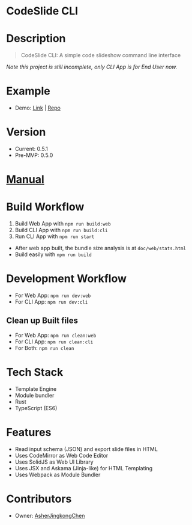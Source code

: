# CodeSlide CLI

# Description
> CodeSlide CLI: A simple code slideshow command line interface

*Note this project is still incomplete, only CLI App is for End User now.*

# Example
- Demo: [Link](https://asherjingkongchen.github.io/codeslide-cli-demo)
      | [Repo](https://github.com/AsherJingkongChen/codeslide-cli-demo)

# Version
- Current: 0.5.1
- Pre-MVP: 0.5.0

# [Manual](./doc/MANUAL.md)

# Build Workflow
1. Build Web App with `npm run build:web`
2. Build CLI App with `npm run build:cli`
3. Run CLI App with `npm run start`

- After web app built, the bundle size analysis is at `doc/web/stats.html`
- Build easily with `npm run build`

# Development Workflow
- For Web App: `npm run dev:web`
- For CLI App: `npm run dev:cli`

## Clean up Built files
- For Web App: `npm run clean:web`
- For CLI App: `npm run clean:cli`
- For Both: `npm run clean`

# Tech Stack
- Template Engine
- Module bundler
- Rust
- TypeScript (ES6)

# Features
- Read input schema (JSON) and export slide files in HTML
- Uses CodeMirror as Web Code Editor
- Uses SolidJS as Web UI Library
- Uses JSX and Askama (Jinja-like) for HTML Templating
- Uses Webpack as Module Bundler

# Contributors
- Owner: [AsherJingkongChen](https://github.com/AsherJingkongChen)
